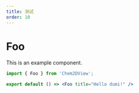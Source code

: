 ```yaml
---
title: 测试
order: 10
---
```


# Foo

This is an example component.

```jsx
import { Foo } from 'Chem2DView';

export default () => <Foo title="Hello dumi!" />
```
